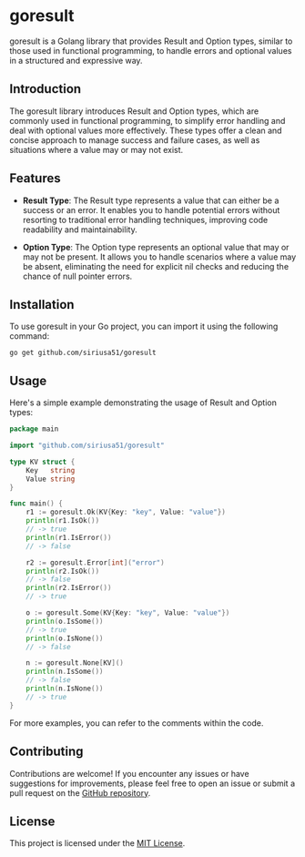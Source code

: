 # goresult

goresult is a Golang library that provides Result and Option types, similar to those used in functional programming, to handle errors and optional values in a structured and expressive way.

## Introduction

The goresult library introduces Result and Option types, which are commonly used in functional programming, to simplify error handling and deal with optional values more effectively. These types offer a clean and concise approach to manage success and failure cases, as well as situations where a value may or may not exist.

## Features

- **Result Type**: The Result type represents a value that can either be a success or an error. It enables you to handle potential errors without resorting to traditional error handling techniques, improving code readability and maintainability.

- **Option Type**: The Option type represents an optional value that may or may not be present. It allows you to handle scenarios where a value may be absent, eliminating the need for explicit nil checks and reducing the chance of null pointer errors.

## Installation

To use goresult in your Go project, you can import it using the following command:

```shell
go get github.com/siriusa51/goresult
```

## Usage

Here's a simple example demonstrating the usage of Result and Option types:

```go
package main

import "github.com/siriusa51/goresult"

type KV struct {
	Key   string
	Value string
}

func main() {
	r1 := goresult.Ok(KV{Key: "key", Value: "value"})
	println(r1.IsOk())
	// -> true
	println(r1.IsError())
	// -> false

	r2 := goresult.Error[int]("error")
	println(r2.IsOk())
	// -> false
	println(r2.IsError())
	// -> true

	o := goresult.Some(KV{Key: "key", Value: "value"})
	println(o.IsSome())
	// -> true
	println(o.IsNone())
	// -> false

	n := goresult.None[KV]()
	println(n.IsSome())
	// -> false
	println(n.IsNone())
	// -> true
}
```

For more examples, you can refer to the comments within the code. 

## Contributing

Contributions are welcome! If you encounter any issues or have suggestions for improvements, please feel free to open an issue or submit a pull request on the [GitHub repository](https://github.com/siriusa51/goresult).

## License

This project is licensed under the [MIT License](LICENSE).
